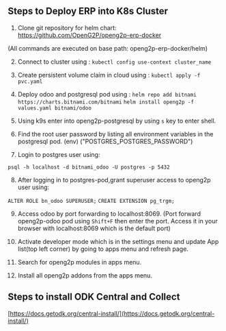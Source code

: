 ## Steps to Deploy ERP into K8s Cluster

1. Clone git repository for helm chart: https://github.com/OpenG2P/openg2p-erp-docker

(All commands are executed on base path: openg2p-erp-docker/helm)

2. Connect to cluster using :
`kubectl config use-context cluster_name`

3. Create persistent volume claim in cloud using :
`kubectl apply -f pvc.yaml`


4. Deploy odoo and postgresql pod using :
 `helm repo add bitnami https://charts.bitnami.com/bitnami`
 `helm install openg2p -f values.yaml bitnami/odoo`


5. Using k9s enter into openg2p-postgresql by using `s` key to enter shell.


6. Find the root user password by listing all environment variables in the postgresql pod. (env)
("POSTGRES_POSTGRES_PASSWORD")

7. Login to postgres user using:

`psql -h localhost -d bitnami_odoo -U postgres -p 5432`

8. After logging in to postgres-pod,grant superuser access to openg2p user using:

`ALTER ROLE bn_odoo SUPERUSER;`
`CREATE EXTENSION pg_trgm;`

9.  Access odoo by port forwarding to localhost:8069.
(Port forward openg2p-odoo pod using `Shift+F` then enter the port. Access it in your browser with localhost:8069 which is the default port)

10. Activate developer mode which is in the settings menu and update App list(top left corner) by going to apps menu and refresh page.

11. Search for openg2p modules in apps menu.

12. Install all openg2p addons from the apps menu.

## Steps to install ODK Central and Collect

[https://docs.getodk.org/central-install/](https://docs.getodk.org/central-install/)